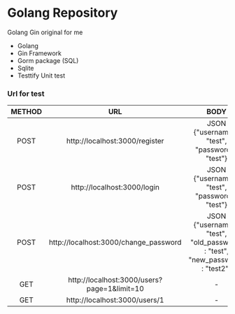 # Golang Repository

Golang Gin original for me

- Golang
- Gin Framework
- Gorm package (SQL)
- Sqlite
- Testtify Unit test

### Url for test

| METHOD | URL | BODY | TOKEN |
| :---: | :---: | :---: | :---: |
| POST | http://localhost:3000/register | JSON {"username" : "test", "password" : "test"} | - |
| POST | http://localhost:3000/login | JSON {"username" : "test", "password" : "test"} | - |
| POST | http://localhost:3000/change_password | JSON {"username" : "test", "old_password" : "test", "new_password" : "test2"} | - |
| GET | http://localhost:3000/users?page=1&limit=10 | - | Required |
| GET | http://localhost:3000/users/1 | - | Required |
